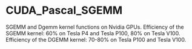 # CUDA_Pascal_SGEMM
SGEMM and Dgemm kernel functions on Nvidia GPUs.
Efficiency of the SGEMM kernel: 60% on Tesla P4 and Tesla P100, 80% on Tesla V100.
Efficiency of the DGEMM kernel: 70-80% on Tesla P100 and Tesla V100.

